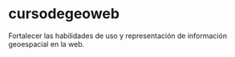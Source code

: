 # cursodegeoweb
Fortalecer las habilidades de uso y representación de información geoespacial en la web.
